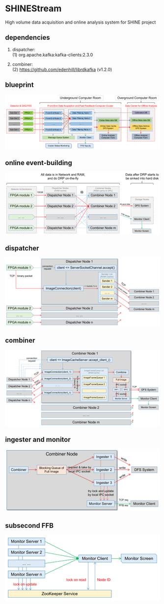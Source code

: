 # SHINEStream

High volume data acquisition and online analysis system for SHINE project

## dependencies

1. dispatcher:  
    (1) org.apache.kafka:kafka-clients:2.3.0

2. combiner:  
    (2) https://github.com/edenhill/librdkafka (v1.2.0)

## blueprint

![plan](docs/images/plan.png)

## online event-building

![online-event-building](docs/images/online_event_building.png)

## dispatcher

![dispatcher](docs/images/dispatcher_node.png)

## combiner

![combiner](docs/images/combiner_node.png)

## ingester and monitor

![ingester-and-monitor](docs/images/ingester_and_monitor.png)

## subsecond FFB

![FFB](docs/images/ffb.png)